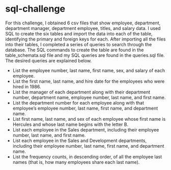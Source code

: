 # sql-challenge

For this challenge, I obtained 6 csv files that show employee, department, department manager, department employee, titles, and salary data. I used SQL to create the six tables and import the data into each of the table, identifying the primary and foreign keys for each. After importing all the files into their tables, I completed a series of queries to search through the database. The SQL commands to create the table are found in the table_schemata.sql file and my SQL queries are found in the queries.sql file. The desired queries are explained below. 

- List the employee number, last name, first name, sex, and salary of each employee.
- List the first name, last name, and hire date for the employees who were hired in 1986.
- List the manager of each department along with their department number, department name, employee number, last name, and first name.
- List the department number for each employee along with that employee’s employee number, last name, first name, and department name.
- List first name, last name, and sex of each employee whose first name is Hercules and whose last name begins with the letter B.
- List each employee in the Sales department, including their employee number, last name, and first name.
- List each employee in the Sales and Development departments, including their employee number, last name, first name, and department name.
- List the frequency counts, in descending order, of all the employee last names (that is, how many employees share each last name).
